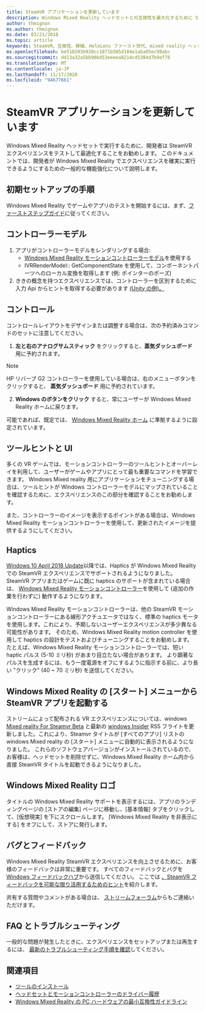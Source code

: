 ```yaml
---
title: SteamVR アプリケーションを更新しています
description: Windows Mixed Reality ヘッドセットとの互換性を最大化するために SteamVR アプリケーションを更新するためのベストプラクティス。
author: thmignon
ms.author: thmignon
ms.date: 03/21/2018
ms.topic: article
keywords: SteamVR、互換性、移植、HoloLens ファースト世代、mixed reality ヘッドセット、windows mixed reality ヘッドセット、移行、Windows 10、蒸気、motion controller、haptics
ms.openlocfilehash: be510203b928cc1871b505d184e1aba05ec99abc
ms.sourcegitcommit: dd13a32a5bb90bd53eeeea8214cd5384d7b9ef76
ms.translationtype: MT
ms.contentlocale: ja-JP
ms.lasthandoff: 11/17/2020
ms.locfileid: "94677661"
---
```

# <a name="updating-your-steamvr-application"></a>SteamVR アプリケーションを更新しています
Windows Mixed Reality ヘッドセットで実行するために、開発者は SteamVR エクスペリエンスをテストして最適化することをお勧めします。 このドキュメントでは、開発者が Windows Mixed Reality でエクスペリエンスを確実に実行できるようにするための一般的な機能強化について説明します。

## <a name="initial-setup-instructions"></a>初期セットアップの手順

Windows Mixed Reality でゲームやアプリのテストを開始するには、まず、[ファーストステップガイド](https://aka.ms/WindowsMixedRealitySteamVR)に従ってください。

## <a name="controller-models"></a>コントローラーモデル
1. アプリがコントローラーモデルをレンダリングする場合:
    * [Windows Mixed Reality モーションコントローラーモデル](../../design/motion-controllers.md#rendering-the-motion-controller-model)を使用する
    * IVRRenderModel:: GetComponentState を使用して、コンポーネントパーツへのローカル変換を取得します (例: ポインターのポーズ)
2. ききの概念を持つエクスペリエンスでは、コントローラーを区別するために入力 Api からヒントを取得する必要があります [(Unity の例)。](../unity/gestures-and-motion-controllers-in-unity.md#unity-buttonaxis-mapping-table)

## <a name="controls"></a>コントロール

コントロールレイアウトをデザインまたは調整する場合は、次の予約済みコマンドのセットに注意してください。
1. **左と右のアナログサムスティック** をクリックすると、**蒸気ダッシュボード** 用に予約されます。

> [!NOTE]
> HP リバーブ G2 コントローラーを使用している場合は、右のメニューボタンをクリックすると、 **蒸気ダッシュボード** 用に予約されています。

2. **Windows のボタンをクリック** すると、常にユーザーが Windows Mixed Reality ホームに戻ります。

可能であれば、既定では、 [Windows Mixed Reality ホーム](../../discover/navigating-the-windows-mixed-reality-home.md#getting-around-your-home) に準拠するように設定されています。

## <a name="tooltips-and-ui"></a>ツールヒントと UI

多くの VR ゲームでは、モーションコントローラーのツールヒントとオーバーレイを利用して、ユーザーがゲームやアプリにとって最も重要なコマンドを学習できます。 Windows Mixed reality 用にアプリケーションをチューニングする場合は、ツールヒントが Windows コントローラーモデルにマップされていることを確認するために、エクスペリエンスのこの部分を確認することをお勧めします。

また、コントローラーのイメージを表示するポイントがある場合は、Windows Mixed Reality モーションコントローラーを使用して、更新されたイメージを提供するようにしてください。

## <a name="haptics"></a>Haptics

[Windows 10 April 2018 Update](https://docs.microsoft.com/windows/mixed-reality/enthusiast-guide/release-notes-april-2018)以降では、Haptics が Windows Mixed Reality での SteamVR エクスペリエンスでサポートされるようになりました。 SteamVR アプリまたはゲームに既に haptics のサポートが含まれている場合は、 [Windows Mixed Reality モーションコントローラー](../../design/motion-controllers.md)を使用して (追加の作業を行わずに) 動作するようになります。

Windows Mixed Reality モーションコントローラーは、他の SteamVR モーションコントローラーにある線形アクチュエータではなく、標準の haptics モータを使用します。これにより、予期しないユーザーエクスペリエンスが多少異なる可能性があります。 そのため、Windows Mixed Reality motion controller を使用して haptics の設計をテストおよびチューニングすることをお勧めします。 たとえば、Windows Mixed Reality モーションコントローラーでは、短い haptic パルス (5-10 ミリ秒) があまり目立たない場合があります。 より顕著なパルスを生成するには、もう一度電源をオフにするように指示する前に、より長い "クリック" (40 ~ 70 ミリ秒) を送信してください。

## <a name="launching-steamvr-apps-from-windows-mixed-reality-start-menu"></a>Windows Mixed Reality の [スタート] メニューから SteamVR アプリを起動する

ストリームによって配布される VR エクスペリエンスについては、windows [Mixed reality For Steamvr Beta](https://steamcommunity.com/games/719950/announcements/detail/1687045485866139800) と最新の [windows Insider](https://insider.windows.com) RS5 フライトを更新しました。これにより、Steamvr タイトルが [すべてのアプリ] リストの windows Mixed reality の [スタート] メニューに自動的に表示されるようになりました。 これらのソフトウェアバージョンがインストールされているので、お客様は、ヘッドセットを削除せずに、Windows Mixed Reality ホーム内から直接 SteamVR タイトルを起動できるようになりました。

## <a name="windows-mixed-reality-logo"></a>Windows Mixed Reality ロゴ

タイトルの Windows Mixed Reality サポートを表示するには、アプリのランディングページの [ストアの編集] ページに移動し、[基本情報] タブをクリックして、[仮想現実] を下にスクロールします。 [Windows Mixed Reality を非表示にする] をオフにして、ストアに発行します。

## <a name="bugs-and-feedback"></a>バグとフィードバック

Windows Mixed Reality SteamVR エクスペリエンスを向上させるために、お客様のフィードバックは非常に重要です。 すべてのフィードバックとバグを [Windows フィードバックハブ](https://docs.microsoft.com/windows/mixed-reality/enthusiast-guide/filing-feedback)から送信してください。 ここでは [、SteamVR フィードバックを可能な限り活用するためのヒント](https://docs.microsoft.com/windows/mixed-reality/enthusiast-guide/using-steamvr-with-windows-mixed-reality#sharing-feedback-on-steamvr)を紹介します。

共有する質問やコメントがある場合は、 [ストリームフォーラム](https://steamcommunity.com/app/719950/discussions/)からもご連絡いただけます。

## <a name="faqs-and-troubleshooting"></a>FAQ とトラブルシューティング

一般的な問題が発生したときに、エクスペリエンスをセットアップまたは再生するには、 [最新のトラブルシューティング手順を確認](https://docs.microsoft.com/windows/mixed-reality/enthusiast-guide/troubleshooting-windows-mixed-reality#steamvr)してください。

## <a name="see-also"></a>関連項目
* [ツールのインストール](../install-the-tools.md)
* [ヘッドセットとモーションコントローラーのドライバー履歴](https://docs.microsoft.com/windows/mixed-reality/enthusiast-guide/mixed-reality-software)
* [Windows Mixed Reality の PC ハードウェアの最小互換性ガイドライン](https://docs.microsoft.com/windows/mixed-reality/enthusiast-guide/windows-mixed-reality-minimum-pc-hardware-compatibility-guidelines)
